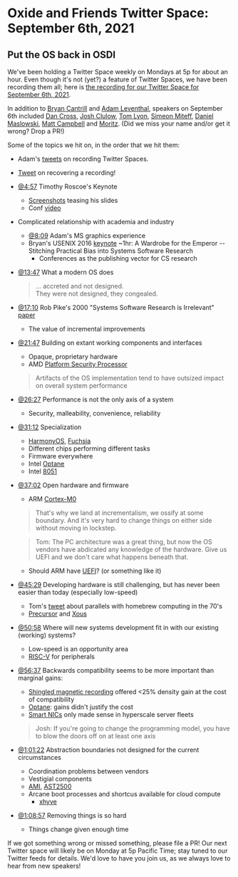 # Oxide and Friends Twitter Space: September 6th, 2021

## Put the OS back in OSDI

We've been holding a Twitter Space weekly on Mondays at 5p for about an hour.
Even though it's not (yet?) a feature of Twitter Spaces, we have been
recording them all; here is
[the recording for our Twitter Space for September 6th, 2021](https://youtu.be/PVJfqjJJCkg).

In addition to
[Bryan Cantrill](https://twitter.com/bcantrill) and
[Adam Leventhal](https://twitter.com/ahl),
speakers on September 6th included
[Dan Cross](https://twitter.com/DanCrossNYC),
[Josh Clulow](https://twitter.com/jmclulow),
[Tom Lyon](https://twitter.com/aka_pugs),
[Simeon Miteff](https://twitter.com/simeonmiteff),
[Daniel Maslowski](https://twitter.com/OrangeCMS),
[Matt Campbell](https://twitter.com/mw_campbell) and
[Moritz](https://twitter.com/MoritzFago).
(Did we miss your name and/or get it wrong? Drop a PR!)

Some of the topics we hit on, in the order that we hit them:

- Adam's [tweets](https://twitter.com/ahl/status/1394528921379500034)
  on recording Twitter Spaces.
- [Tweet](https://twitter.com/ahl/status/1433664622620381186) on
  recovering a recording!
- [@4:57](https://youtu.be/PVJfqjJJCkg?t=297) Timothy Roscoe's Keynote
  - [Screenshots](https://twitter.com/bagchi_saurabh/status/1416066717118251020)
    teasing his slides
  - Conf [video](https://youtu.be/36myc8wQhLo)
- Complicated relationship with academia and industry
  - [@8:09](https://youtu.be/PVJfqjJJCkg?t=489) Adam's MS graphics experience
  - Bryan's USENIX 2016 [keynote][usenix-wardrobe] ~1hr:
    A Wardrobe for the Emperor -- Stitching Practical Bias into
    Systems Software Research
    - Conferences as the publishing vector for CS research
- [@13:47](https://youtu.be/PVJfqjJJCkg?t=827) What a modern OS does
  > ... accreted and not designed. \
  > They were not designed, they congealed.
- [@17:10](https://youtu.be/PVJfqjJJCkg?t=1030)
  Rob Pike's 2000 "Systems Software Research is Irrelevant"
  [paper](https://tianyin.github.io/misc/irrelevant.pdf)
  - The value of incremental improvements
- [@21:47](https://youtu.be/PVJfqjJJCkg?t=1307)
  Building on extant working components and interfaces
  - Opaque, proprietary hardware
  - AMD [Platform Security Processor](https://en.wikipedia.org/wiki/AMD_Platform_Security_Processor)
  > Artifacts of the OS implementation tend to have outsized impact
  > on overall system performance
- [@26:27](https://youtu.be/PVJfqjJJCkg?t=1587)
  Performance is not the only axis of a system
  - Security, malleability, convenience, reliability
- [@31:12](https://youtu.be/PVJfqjJJCkg?t=1872) Specialization
  - [HarmonyOS](https://en.wikipedia.org/wiki/HarmonyOS),
    [Fuchsia](https://en.wikipedia.org/wiki/Google_Fuchsia)
  - Different chips performing different tasks
  - Firmware everywhere
  - Intel [Optane](https://en.wikipedia.org/wiki/3D_XPoint)
  - Intel [8051](https://en.wikipedia.org/wiki/Intel_8051)
- [@37:02](https://youtu.be/PVJfqjJJCkg?t=2222) Open hardware and firmware
  - ARM [Cortex-M0](https://en.wikipedia.org/wiki/ARM_Cortex-M#Cortex-M0)
  > That's why we land at incrementalism, we ossify at some boundary.
  > And it's very hard to change things on either side without moving in lockstep.

  > Tom: The PC architecture was a great thing, but now the OS vendors
  > have abdicated any knowledge of the hardware.
  > Give us UEFI and we don't care what happens beneath that.
  - Should ARM have [UEFI][uefi]? (or something like it)
- [@45:29](https://youtu.be/PVJfqjJJCkg?t=2729)
  Developing hardware is still challenging, but has never been easier than today
  (especially low-speed)
  - Tom's [tweet](https://twitter.com/aka_pugs/status/1375869621631262721)
    about parallels with homebrew computing in the 70's
  - [Precursor](https://www.crowdsupply.com/sutajio-kosagi/precursor)
    and [Xous](https://xobs.io/announcing-xous-the-betrusted-operating-system/)
- [@50:58](https://youtu.be/PVJfqjJJCkg?t=3058)
  Where will new systems development fit in with our existing (working) systems?
  - Low-speed is an opportunity area
  - [RISC-V](https://en.wikipedia.org/wiki/RISC-V) for peripherals
- [@56:37](https://youtu.be/PVJfqjJJCkg?t=3397)
  Backwards compatibility seems to be more important than marginal gains:
  - [Shingled magnetic recording][smr] offered <25% density gain at the cost of compatibility
  - [Optane](https://en.wikipedia.org/wiki/3D_XPoint): gains didn't justify the cost
  - [Smart NICs](https://en.wikipedia.org/wiki/Data_processing_unit) only made sense in hyperscale server fleets
  > Josh: If you're going to change the programming model, you have to blow the doors off on at least one axis
- [@1:01:22](https://youtu.be/PVJfqjJJCkg?t=3682)
  Abstraction boundaries not designed for the current circumstances
  - Coordination problems between vendors
  - Vestigial components
  - [AMI](https://en.wikipedia.org/wiki/American_Megatrends),
    [AST2500](http://www.aspeedtech.com/server_ast2500/)
  - Arcane boot processes and shortcus available for cloud compute
    - [xhyve](https://github.com/machyve/xhyve)
- [@1:08:57](https://youtu.be/PVJfqjJJCkg?t=4137)
  Removing things is so hard
  - Things change given enough time

If we got something wrong or missed something, please file a PR!
Our next Twitter space will likely be on Monday at 5p Pacific Time; stay tuned
to our Twitter feeds for details.  We'd love to have you join us, as we
always love to hear from new speakers!

[usenix-wardrobe]: https://www.usenix.org/conference/atc16/technical-sessions/presentation/cantrill
[uefi]: https://en.wikipedia.org/wiki/Unified_Extensible_Firmware_Interface
[smr]: https://en.wikipedia.org/wiki/Shingled_magnetic_recording

